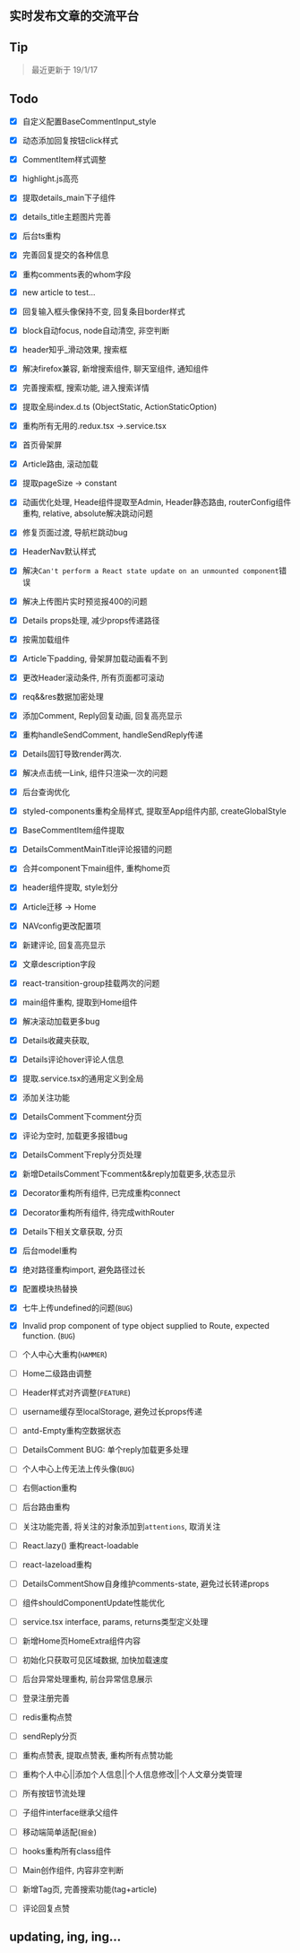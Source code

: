 ## 实时发布文章的交流平台
## Tip
> 最近更新于 19/1/17
## Todo
- [x] 自定义配置BaseCommentInput_style
- [x] 动态添加回复按钮click样式
- [x] CommentItem样式调整
- [x] highlight.js高亮
- [x] 提取details_main下子组件
- [x] details_title主题图片完善
- [x] 后台ts重构
- [x] 完善回复提交的各种信息
- [x] 重构comments表的whom字段
- [x] new article to test...
- [x] 回复输入框头像保持不变, 回复条目border样式
- [x] block自动focus, node自动清空, 非空判断
- [x] header知乎_滑动效果, 搜索框
- [x] 解决firefox兼容, 新增搜索组件, 聊天室组件, 通知组件
- [x] 完善搜索框, 搜索功能, 进入搜索详情

- [x] 提取全局index.d.ts (ObjectStatic, ActionStaticOption)
- [x] 重构所有无用的.redux.tsx ->.service.tsx
- [x] 首页骨架屏
- [x] Article路由, 滚动加载
- [x] 提取pageSize -> constant
- [x] 动画优化处理, Heade组件提取至Admin, Header静态路由, routerConfig组件重构, relative, absolute解决跳动问题
- [x] 修复页面过渡, 导航栏跳动bug
- [x] HeaderNav默认样式
- [x] 解决```Can't perform a React state update on an unmounted component```错误
- [x] 解决上传图片实时预览报400的问题
- [x] Details props处理, 减少props传递路径
- [x] 按需加载组件
- [x] Article下padding, 骨架屏加载动画看不到
- [x] 更改Header滚动条件, 所有页面都可滚动
- [x] req&&res数据加密处理
- [x] 添加Comment, Reply回复动画, 回复高亮显示
- [x] 重构handleSendComment, handleSendReply传递
- [x] Details固钉导致render两次.
- [x] 解决点击统一Link, 组件只渲染一次的问题
- [x] 后台查询优化
- [x] styled-components重构全局样式, 提取至App组件内部, createGlobalStyle
- [x] BaseCommentItem组件提取
- [x] DetailsCommentMainTitle评论报错的问题
- [x] 合并component下main组件, 重构home页
- [x] header组件提取, style划分
- [x] Article迁移 -> Home
- [x] NAVconfig更改配置项
- [x] 新建评论, 回复高亮显示
- [x] 文章description字段
- [x] react-transition-group挂载两次的问题
- [x] main组件重构, 提取到Home组件
- [x] 解决滚动加载更多bug
- [x] Details收藏夹获取,
- [x] Details评论hover评论人信息
- [x] 提取.service.tsx的通用定义到全局
- [x] 添加关注功能
- [x] DetailsComment下comment分页
- [x] 评论为空时, 加载更多报错bug
- [x] DetailsComment下reply分页处理
- [x] 新增DetailsComment下comment&&reply加载更多,状态显示
- [x] Decorator重构所有组件, 已完成重构connect
- [x] Decorator重构所有组件, 待完成withRouter
- [x] Details下相关文章获取, 分页
- [x] 后台model重构
- [x] 绝对路径重构import, 避免路径过长
- [x] 配置模块热替换
- [x] 七牛上传undefined的问题(```BUG```)
- [x] Invalid prop component of type object supplied to Route, expected function. (```BUG```)
- [ ] 个人中心大重构(```HAMMER```)
- [ ] Home二级路由调整
- [ ] Header样式对齐调整(```FEATURE```)
- [ ] username缓存至localStorage, 避免过长props传递
- [ ] antd-Empty重构空数据状态
- [ ] DetailsComment BUG: 单个reply加载更多处理
- [ ] 个人中心上传无法上传头像(```BUG```)
- [ ] 右侧action重构
- [ ] 后台路由重构
- [ ] 关注功能完善, 将关注的对象添加到```attentions```, 取消关注
- [ ] React.lazy() 重构react-loadable
- [ ] react-lazeload重构
- [ ] DetailsCommentShow自身维护comments-state, 避免过长转递props
- [ ] 组件shouldComponentUpdate性能优化
- [ ] service.tsx interface, params, returns类型定义处理
- [ ] 新增Home页HomeExtra组件内容
- [ ] 初始化只获取可见区域数据, 加快加载速度
- [ ] 后台异常处理重构, 前台异常信息展示
- [ ] 登录注册完善
- [ ] redis重构点赞
- [ ] sendReply分页
- [ ] 重构点赞表, 提取点赞表, 重构所有点赞功能
- [ ] 重构个人中心||添加个人信息||个人信息修改||个人文章分类管理
- [ ] 所有按钮节流处理
- [ ] 子组件interface继承父组件
- [ ] 移动端简单适配(```掘金```)
- [ ] hooks重构所有class组件
- [ ] Main创作组件, 内容非空判断
- [ ] 新增Tag页, 完善搜索功能(tag+article)
- [ ] 评论回复点赞
## updating, ing, ing...